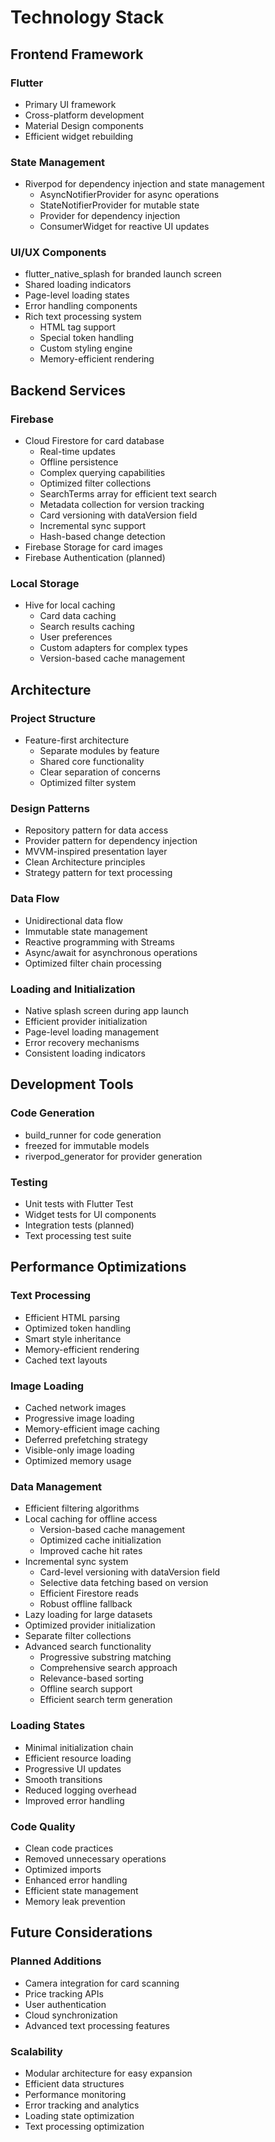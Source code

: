 # Technology Stack

## Frontend Framework

### Flutter

- Primary UI framework
- Cross-platform development
- Material Design components
- Efficient widget rebuilding

### State Management

- Riverpod for dependency injection and state management
  - AsyncNotifierProvider for async operations
  - StateNotifierProvider for mutable state
  - Provider for dependency injection
  - ConsumerWidget for reactive UI updates

### UI/UX Components

- flutter_native_splash for branded launch screen
- Shared loading indicators
- Page-level loading states
- Error handling components
- Rich text processing system
  - HTML tag support
  - Special token handling
  - Custom styling engine
  - Memory-efficient rendering

## Backend Services

### Firebase

- Cloud Firestore for card database
  - Real-time updates
  - Offline persistence
  - Complex querying capabilities
  - Optimized filter collections
  - SearchTerms array for efficient text search
  - Metadata collection for version tracking
  - Card versioning with dataVersion field
  - Incremental sync support
  - Hash-based change detection
- Firebase Storage for card images
- Firebase Authentication (planned)

### Local Storage

- Hive for local caching
  - Card data caching
  - Search results caching
  - User preferences
  - Custom adapters for complex types
  - Version-based cache management

## Architecture

### Project Structure

- Feature-first architecture
  - Separate modules by feature
  - Shared core functionality
  - Clear separation of concerns
  - Optimized filter system

### Design Patterns

- Repository pattern for data access
- Provider pattern for dependency injection
- MVVM-inspired presentation layer
- Clean Architecture principles
- Strategy pattern for text processing

### Data Flow

- Unidirectional data flow
- Immutable state management
- Reactive programming with Streams
- Async/await for asynchronous operations
- Optimized filter chain processing

### Loading and Initialization

- Native splash screen during app launch
- Efficient provider initialization
- Page-level loading management
- Error recovery mechanisms
- Consistent loading indicators

## Development Tools

### Code Generation

- build_runner for code generation
- freezed for immutable models
- riverpod_generator for provider generation

### Testing

- Unit tests with Flutter Test
- Widget tests for UI components
- Integration tests (planned)
- Text processing test suite

## Performance Optimizations

### Text Processing

- Efficient HTML parsing
- Optimized token handling
- Smart style inheritance
- Memory-efficient rendering
- Cached text layouts

### Image Loading

- Cached network images
- Progressive image loading
- Memory-efficient image caching
- Deferred prefetching strategy
- Visible-only image loading
- Optimized memory usage

### Data Management

- Efficient filtering algorithms
- Local caching for offline access
  - Version-based cache management
  - Optimized cache initialization
  - Improved cache hit rates
- Incremental sync system
  - Card-level versioning with dataVersion field
  - Selective data fetching based on version
  - Efficient Firestore reads
  - Robust offline fallback
- Lazy loading for large datasets
- Optimized provider initialization
- Separate filter collections
- Advanced search functionality
  - Progressive substring matching
  - Comprehensive search approach
  - Relevance-based sorting
  - Offline search support
  - Efficient search term generation

### Loading States

- Minimal initialization chain
- Efficient resource loading
- Progressive UI updates
- Smooth transitions
- Reduced logging overhead
- Improved error handling

### Code Quality

- Clean code practices
- Removed unnecessary operations
- Optimized imports
- Enhanced error handling
- Efficient state management
- Memory leak prevention

## Future Considerations

### Planned Additions

- Camera integration for card scanning
- Price tracking APIs
- User authentication
- Cloud synchronization
- Advanced text processing features

### Scalability

- Modular architecture for easy expansion
- Efficient data structures
- Performance monitoring
- Error tracking and analytics
- Loading state optimization
- Text processing optimization
